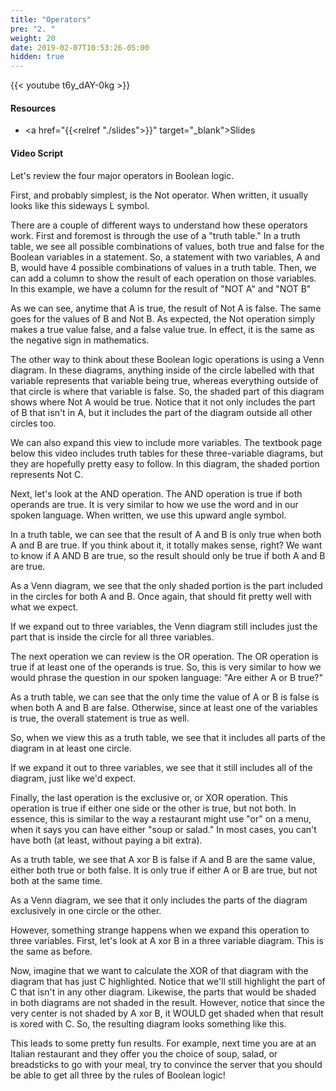 ```yaml
---
title: "Operators"
pre: "2. "
weight: 20
date: 2019-02-07T10:53:26-05:00
hidden: true
---
```


{{< youtube t6y_dAY-0kg >}}

#### Resources

* <a href="{{<relref "./slides">}}" target="_blank">Slides</a>

#### Video Script

Let's review the four major operators in Boolean logic.

First, and probably simplest, is the Not operator. When written, it usually looks like this sideways L symbol.

There are a couple of different ways to understand how these operators work. First and foremost is through the use of a "truth table." In a truth table, we see all possible combinations of values, both true and false for the Boolean variables in a statement. So, a statement with two variables, A and B, would have 4 possible combinations of values in a truth table. Then, we can add a column to show the result of each operation on those variables. In this example, we have a column for the result of "NOT A" and "NOT B"

As we can see, anytime that A is true, the result of Not A is false. The same goes for the values of B and Not B. As expected, the Not operation simply makes a true value false, and a false value true. In effect, it is the same as the negative sign in mathematics.

The other way to think about these Boolean logic operations is using a Venn diagram. In these diagrams, anything inside of the circle labelled with that variable represents that variable being true, whereas everything outside of that circle is where that variable is false. So, the shaded part of this diagram shows where Not A would be true. Notice that it not only includes the part of B that isn't in A, but it includes the part of the diagram outside all other circles too.

We can also expand this view to include more variables. The textbook page below this video includes truth tables for these three-variable diagrams, but they are hopefully pretty easy to follow. In this diagram, the shaded portion represents Not C.

Next, let's look at the AND operation. The AND operation is true if both operands are true. It is very similar to how we use the word and in our spoken language. When written, we use this upward angle symbol.

In a truth table, we can see that the result of A and B is only true when both A and B are true. If you think about it, it totally makes sense, right? We want to know if A AND B are true, so the result should only be true if both A and B are true.

As a Venn diagram, we see that the only shaded portion is the part included in the circles for both A and B. Once again, that should fit pretty well with what we expect.

If we expand out to three variables, the Venn diagram still includes just the part that is inside the circle for all three variables.

The next operation we can review is the OR operation. The OR operation is true if at least one of the operands is true. So, this is very similar to how we would phrase the question in our spoken language: "Are either A or B true?"

As a truth table, we can see that the only time the value of A or B is false is when both A and B are false. Otherwise, since at least one of the variables is true, the overall statement is true as well.

So, when we view this as a truth table, we see that it includes all parts of the diagram in at least one circle.

If we expand it out to three variables, we see that it still includes all of the diagram, just like we'd expect.

Finally, the last operation is the exclusive or, or XOR operation. This operation is true if either one side or the other is true, but not both. In essence, this is similar to the way a restaurant might use "or" on a menu, when it says you can have either "soup or salad." In most cases, you can't have both (at least, without paying a bit extra).

As a truth table, we see that A xor B is false if A and B are the same value, either both true or both false. It is only true if either A or B are true, but not both at the same time.

As a Venn diagram, we see that it only includes the parts of the diagram exclusively in one circle or the other.

However, something strange happens when we expand this operation to three variables. First, let's look at A xor B in a three variable diagram. This is the same as before.

Now, imagine that we want to calculate the XOR of that diagram with the diagram that has just C highlighted. Notice that we'll still highlight the part of C that isn't in any other diagram. Likewise, the parts that would be shaded in both diagrams are not shaded in the result. However, notice that since the very center is not shaded by A xor B, it WOULD get shaded when that result is xored with C. So, the resulting diagram looks something like this.

This leads to some pretty fun results. For example, next time you are at an Italian restaurant and they offer you the choice of soup, salad, or breadsticks to go with your meal, try to convince the server that you should be able to get all three by the rules of Boolean logic!

